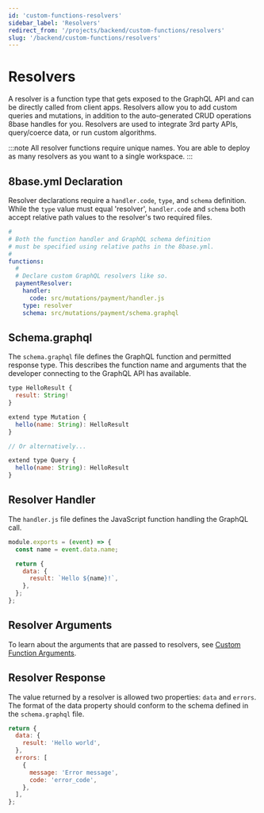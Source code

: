 ```yaml
---
id: 'custom-functions-resolvers'
sidebar_label: 'Resolvers'
redirect_from: '/projects/backend/custom-functions/resolvers'
slug: '/backend/custom-functions/resolvers'
---
```

# Resolvers

A resolver is a function type that gets exposed to the GraphQL API and can be directly called from client apps. Resolvers allow you to add custom queries and mutations, in addition to the auto-generated CRUD operations 8base handles for you. Resolvers are used to integrate 3rd party APIs, query/coerce data, or run custom algorithms. 

:::note
All resolver functions require unique names. You are able to deploy as many resolvers as you want to a single workspace.
:::

## 8base.yml Declaration

Resolver declarations require a `handler.code`, `type`, and `schema` definition. While the `type` value must equal 'resolver', `handler.code` and `schema` both accept relative path values to the resolver's two required files.

```yaml
#
# Both the function handler and GraphQL schema definition
# must be specified using relative paths in the 8base.yml.
#
functions:
  #
  # Declare custom GraphQL resolvers like so.
  paymentResolver:
    handler:
      code: src/mutations/payment/handler.js
    type: resolver
    schema: src/mutations/payment/schema.graphql
```

## Schema.graphql

The `schema.graphql` file defines the GraphQL function and permitted response type. This describes the function name and arguments that the developer connecting to the GraphQL API has available.

```javascript
type HelloResult {
  result: String!
}

extend type Mutation {
  hello(name: String): HelloResult
}

// Or alternatively...

extend type Query {
  hello(name: String): HelloResult
}
```

## Resolver Handler

The `handler.js` file defines the JavaScript function handling the GraphQL call.

```javascript
module.exports = (event) => {
  const name = event.data.name;

  return {
    data: {
      result: `Hello ${name}!`,
    },
  };
};
```

## Resolver Arguments

To learn about the arguments that are passed to resolvers, see [Custom Function Arguments](custom-functions-types.md#custom-function-arguments).

## Resolver Response

The value returned by a resolver is allowed two properties: `data` and `errors`. The format of the data property should conform to the schema defined in the `schema.graphql` file.

```javascript
return {
  data: {
    result: 'Hello world',
  },
  errors: [
    {
      message: 'Error message',
      code: 'error_code',
    },
  ],
};
```
